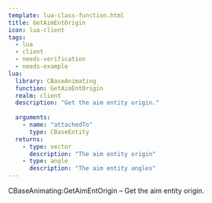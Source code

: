 ```yaml
---
template: lua-class-function.html
title: GetAimEntOrigin
icon: lua-client
tags:
  - lua
  - client
  - needs-verification
  - needs-example
lua:
  library: CBaseAnimating
  function: GetAimEntOrigin
  realm: client
  description: "Get the aim entity origin."
  
  arguments:
    - name: "attachedTo"
      type: CBaseEntity
  returns:
    - type: vector
      description: "The aim entity origin"
    - type: angle
      description: "The aim entity angles"
---
```


<div class="lua__search__keywords">
CBaseAnimating:GetAimEntOrigin &#x2013; Get the aim entity origin.
</div>
